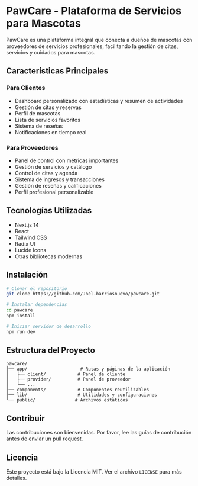 # PawCare - Plataforma de Servicios para Mascotas

PawCare es una plataforma integral que conecta a dueños de mascotas con proveedores de servicios profesionales, facilitando la gestión de citas, servicios y cuidados para mascotas.

## Características Principales

### Para Clientes
- Dashboard personalizado con estadísticas y resumen de actividades
- Gestión de citas y reservas
- Perfil de mascotas
- Lista de servicios favoritos
- Sistema de reseñas
- Notificaciones en tiempo real

### Para Proveedores
- Panel de control con métricas importantes
- Gestión de servicios y catálogo
- Control de citas y agenda
- Sistema de ingresos y transacciones
- Gestión de reseñas y calificaciones
- Perfil profesional personalizable

## Tecnologías Utilizadas

- Next.js 14
- React
- Tailwind CSS
- Radix UI
- Lucide Icons
- Otras bibliotecas modernas

## Instalación

```bash
# Clonar el repositorio
git clone https://github.com/Joel-barriosnuevo/pawcare.git

# Instalar dependencias
cd pawcare
npm install

# Iniciar servidor de desarrollo
npm run dev
```

## Estructura del Proyecto

```
pawcare/
├── app/                    # Rutas y páginas de la aplicación
│   ├── client/            # Panel de cliente
│   ├── provider/          # Panel de proveedor
│   └── ...
├── components/            # Componentes reutilizables
├── lib/                   # Utilidades y configuraciones
└── public/               # Archivos estáticos
```

## Contribuir

Las contribuciones son bienvenidas. Por favor, lee las guías de contribución antes de enviar un pull request.

## Licencia

Este proyecto está bajo la Licencia MIT. Ver el archivo `LICENSE` para más detalles.
